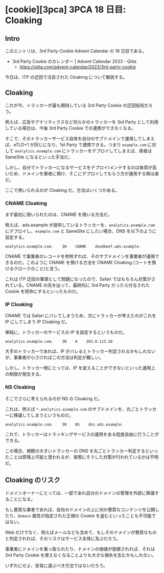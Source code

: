 # [cookie][3pca] 3PCA 18 日目: Cloaking

## Intro

このエントリは、3rd Party Cookie Advent Calendar の 18 日目である。

- 3rd Party Cookie のカレンダー | Advent Calendar 2023 - Qiita
  - https://qiita.com/advent-calendar/2023/3rd-party-cookie

今日は、ITP の迂回で注目された Cloaking について解説する。


## Cloaking

これが今、トラッカーが最も期待している 3rd Party Cookie の迂回技術だろう。

例えば、広告やアナリティクスなど何らかのトラッカーを 3rd Party として利用している場合は、今後 3rd Party Cookie での連携ができなくなる。

そこで、そのトラッカーサービス自体を自分のサブドメインで運用してしまえば、eTLD+1 が同じになり、1st Party で連携できる。つまり `example.com` に対して `analytics.example.com` にトラッカーをデプロイしてしまえば、両者は SameSite になるといった手法だ。

しかし、自分でトラッカーになるサービスをデプロイ/メンテするのは負荷が高いため、ドメインを業者に預け、そこにデプロイしてもらう方が運用する側は楽だ。

ここで用いられるのが Cloaking だ。方法はいくつかある。


### CNAME Cloaking

まず最初に用いられたのは、CNAME を用いる方法だ。

例えば、ads.example が提供しているトラッカーを、`analytics.example.com` にデプロイし、`example.com` と SameSite にしたい場合、DNS を以下のように設定する。

```
analytics.example.com.    IN    CNAME    deadbeef.ads.example.
```

CNAME で事業者のレコードを参照すれば、そのサブドメインを事業者が運用できるのだ。このように CNAME を預ける方法を CNAME Cloaking (コートを預けるクロークのこと)と言う。

これは ITP 迂回の筆頭として問題になったので、Safari ではもちろん対策がされている。CNAME の先を辿って、最終的に 3rd Party だったら付与された Cookie を短命にするといったものだ。


### IP Cloaking

CNAME では Safari にバレてしまうため、次にトラッカーが考えたのがこれを IP にしてしまう IP Cloaking だ。

単純に、トラッカーのサービスの IP を設定するというものだ。

```
analytics.example.com.    IN    A    203.0.113.10
```

大手のトラッカーであれば、IP がバレるとトラッカー判定されるかもしれないが、事業者が小さければこの方法は判定が難しい。

しかし、トラッカー側にとっては、IP を変えることができないといった運用上の制限が発生する。


### NS Cloaking

そこでさらに考えられるのが NS の Cloaking だ。

これは、例えば `*.analytics.example.com` のサブドメインを、丸ごとトラッカーに移譲してしまうというものだ。

```
analytics.example.com.    IN    NS    dns.ads.example.
```

これで、トラッカーはトラッキングサービスの運用をある程度自由に行うことができる。

この場合、規模の大きいトラッカーの DNS を丸ごとトラッカー判定するといったことは原理上可能と思われるが、実際にそうした対策が行われているかは不明だ。


## Cloaking のリスク

ドメインオーナーにとっては、一部であれ自分のドメインの管理を外部に移譲することになる。

もし悪質な業者であれば、自社のドメインの上に何か悪質なコンテンツを公開したり、`Domain` 属性が指定された正規の Cookie を盗むといったことも不可能ではない。

Web だけでなく、例えばメールなども含めて、もしそのドメインが悪質なものと判定されれば、そのリスクはサービス全体に及ぶだろう。

事業者にドメインを乗っ取られたり、ドメインの価値が毀損されれば、それは 3rd Party Cookie を使えなくなることよりも大きな損失を生むかもしれない。

いずれにせよ、安易に選ぶべき方法ではないだろう。